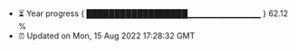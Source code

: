 - ⏳ Year progress { ██████████████████▁▁▁▁▁▁▁▁▁▁▁▁ } 62.12 %
- ⏰ Updated on Mon, 15 Aug 2022 17:28:32 GMT


